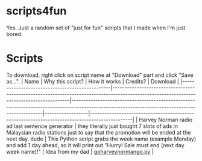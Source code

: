 # scripts4fun
Yes. Just a random set of "just for fun" scripts that I made when I'm just bored.

# Scripts
To download, right click on script name at "Download" part and click "Save as...".
| Name                                           | Why this script?                                                                                                                         | How it works                                                                                                                                   | Credits?         | Download                                                                                      |
|------------------------------------------------|------------------------------------------------------------------------------------------------------------------------------------------|------------------------------------------------------------------------------------------------------------------------------------------------|------------------|-----------------------------------------------------------------------------------------------|
| Harvey Norman radio ad last sentence generator | they literally just bought 7 slots of ads in Malaysian radio stations just to say that the promotion will be ended at the next day, dude | This Python script grabs the week name (example Monday) and add 1 day ahead, so it will print out "Hurry! Sale must end (next day week name)!" | Idea from my dad | [goharveynormango.py](https://github.com/weareblahs/scripts4fun/raw/main/goharveynormango.py) |
